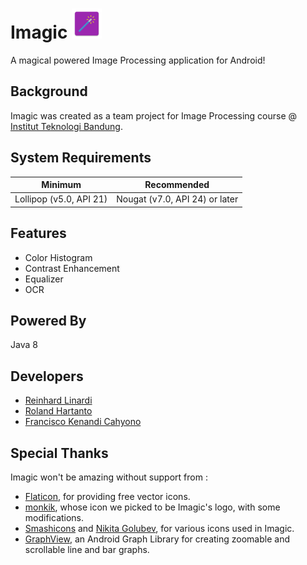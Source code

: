 # Imagic ![](assets/imagic48.png)
A magical powered Image Processing application for Android!

## Background
Imagic was created as a team project for Image Processing course @ [Institut Teknologi Bandung](https://www.itb.ac.id/).

## System Requirements
| Minimum | Recommended |
|:---:|:---:|
| Lollipop (v5.0, API 21) | Nougat (v7.0, API 24) or later |

## Features
- Color Histogram
- Contrast Enhancement
- Equalizer
- OCR

## Powered By
Java 8

## Developers
- [Reinhard Linardi](https://github.com/reinhardlinardi)
- [Roland Hartanto](https://github.com/rolandhartanto)
- [Francisco Kenandi Cahyono](https://github.com/FranciscoKen)

## Special Thanks
Imagic won't be amazing without support from :

- [Flaticon](https://www.flaticon.com), for providing free vector icons.
- [monkik](https://www.flaticon.com/authors/monkik), whose icon we picked to be Imagic's logo, with some modifications.
- [Smashicons](https://www.flaticon.com/authors/smashicons) and [Nikita Golubev](https://www.flaticon.com/authors/nikita-golubev), for various icons used in Imagic.
- [GraphView](https://github.com/jjoe64/GraphView), an Android Graph Library for creating zoomable and scrollable line and bar graphs.
